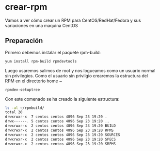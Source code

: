 # crear-rpm
Vamos a ver cómo crear un RPM para CentOS/RedHat/Fedora y sus variaciones en una maquina CentOS

## Preparación
Primero debemos instalar el paquete rpm-build:
````bash
yum install rpm-build rpmdevtools
````
Luego usaremos salimos de root y nos logueamos como un usuario normal sin privilegios.
Como el usuario sin privilgio crearemos la estructura del RPM en el directorio home ~

````bash
rpmdev-setuptree
````
Con este comenado se ha creado la siguiente estructura:

````bash
ls -al ~/rpmbuild/
total 28
drwxrwxr-x  7 centos centos 4096 Sep 23 19:20 .
drwx------. 5 centos centos 4096 Sep 23 19:20 ..
drwxrwxr-x  2 centos centos 4096 Sep 23 19:20 BUILD
drwxrwxr-x  2 centos centos 4096 Sep 23 19:20 RPMS
drwxrwxr-x  2 centos centos 4096 Sep 23 19:20 SOURCES
drwxrwxr-x  2 centos centos 4096 Sep 23 19:20 SPECS
drwxrwxr-x  2 centos centos 4096 Sep 23 19:20 SRPMS
````




